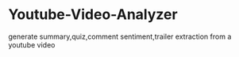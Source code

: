 # Youtube-Video-Analyzer
generate summary,quiz,comment sentiment,trailer extraction from a youtube video
